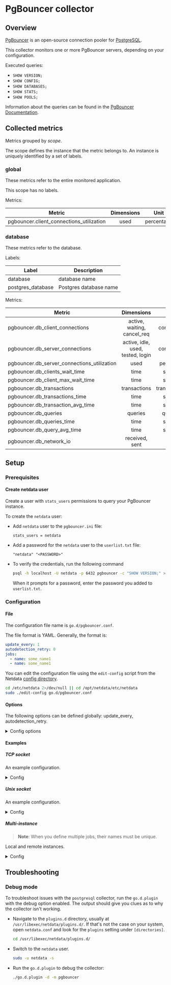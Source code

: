 # PgBouncer collector

## Overview

[PgBouncer](https://www.pgbouncer.org/) is an open-source connection pooler
for [PostgreSQL](https://www.postgresql.org/).

This collector monitors one or more PgBouncer servers, depending on your configuration.

Executed queries:

- `SHOW VERSION;`
- `SHOW CONFIG;`
- `SHOW DATABASES;`
- `SHOW STATS;`
- `SHOW POOLS;`

Information about the queries can be found in the [PgBouncer Documentation](http://pgbouncer.org/usage.html).

## Collected metrics

Metrics grouped by *scope*.

The scope defines the instance that the metric belongs to. An instance is uniquely identified by a set of labels.

### global

These metrics refer to the entire monitored application.

This scope has no labels.

Metrics:

| Metric                                   | Dimensions |    Unit    |
|------------------------------------------|:----------:|:----------:|
| pgbouncer.client_connections_utilization |    used    | percentage |

### database

These metrics refer to the database.

Labels:

| Label             | Description            |
|-------------------|------------------------|
| database          | database name          |
| postgres_database | Postgres database name |

Metrics:

| Metric                                      |            Dimensions             |      Unit      |
|---------------------------------------------|:---------------------------------:|:--------------:|
| pgbouncer.db_client_connections             |    active, waiting, cancel_req    |  connections   |
| pgbouncer.db_server_connections             | active, idle, used, tested, login |  connections   |
| pgbouncer.db_server_connections_utilization |               used                |   percentage   |
| pgbouncer.db_clients_wait_time              |               time                |    seconds     |
| pgbouncer.db_client_max_wait_time           |               time                |    seconds     |
| pgbouncer.db_transactions                   |           transactions            | transactions/s |
| pgbouncer.db_transactions_time              |               time                |    seconds     |
| pgbouncer.db_transaction_avg_time           |               time                |    seconds     |
| pgbouncer.db_queries                        |              queries              |   queries/s    |
| pgbouncer.db_queries_time                   |               time                |    seconds     |
| pgbouncer.db_query_avg_time                 |               time                |    seconds     |
| pgbouncer.db_network_io                     |          received, sent           |      B/s       |

## Setup

### Prerequisites

#### Create netdata user

Create a user with `stats_users` permissions to query your PgBouncer instance.

To create the `netdata` user:

- Add `netdata` user to the `pgbouncer.ini` file:

  ```text
  stats_users = netdata
  ```

- Add a password for the `netdata` user to the `userlist.txt` file:

  ```text
  "netdata" "<PASSWORD>"
  ```

- To verify the credentials, run the following command

  ```bash
  psql -h localhost -U netdata -p 6432 pgbouncer -c "SHOW VERSION;" >/dev/null 2>&1 && echo OK || echo FAIL
  ```

  When it prompts for a password, enter the password you added to `userlist.txt`.

### Configuration

#### File

The configuration file name is `go.d/pgbouncer.conf`.

The file format is YAML. Generally, the format is:

```yaml
update_every: 1
autodetection_retry: 0
jobs:
  - name: some_name1
  - name: some_name1
```

You can edit the configuration file using the `edit-config` script from the
Netdata [config directory](https://github.com/netdata/netdata/blob/master/docs/configure/nodes.md#the-netdata-config-directory).

```bash
cd /etc/netdata 2>/dev/null || cd /opt/netdata/etc/netdata
sudo ./edit-config go.d/pgbouncer.conf
```

#### Options

The following options can be defined globally: update_every, autodetection_retry.

<details>
<summary>Config options</summary>

|        Name         | Description                                                                                                                             |                        Default                        | Required |
|:-------------------:|-----------------------------------------------------------------------------------------------------------------------------------------|:-----------------------------------------------------:|:--------:|
|    update_every     | Data collection frequency.                                                                                                              |                           5                           |          |
| autodetection_retry | Re-check interval in seconds. Zero means not to schedule re-check.                                                                      |                           0                           |          |
|         dsn         | PgBouncer server DSN (Data Source Name). See [DSN syntax](https://www.postgresql.org/docs/current/libpq-connect.html#LIBPQ-CONNSTRING). | postgres://postgres:postgres@127.0.0.1:6432/pgbouncer |   yes    |
|       timeout       | Query timeout in seconds.                                                                                                               |                           1                           |          |

</details>

#### Examples

##### TCP socket

An example configuration.
<details>
<summary>Config</summary>

```yaml
jobs:
  - name: local
    dsn: 'postgres://postgres:postgres@127.0.0.1:6432/pgbouncer'
```

</details>

##### Unix socket

An example configuration.
<details>
<summary>Config</summary>

```yaml
jobs:
  - name: local
    dsn: 'host=/tmp dbname=pgbouncer user=postgres port=6432'
```

</details>

##### Multi-instance

> **Note**: When you define multiple jobs, their names must be unique.

Local and remote instances.

<details>
<summary>Config</summary>

```yaml
jobs:
  - name: local
    dsn: 'postgres://postgres:postgres@127.0.0.1:6432/pgbouncer'

  - name: remote
    dsn: 'postgres://postgres:postgres@203.0.113.10:6432/pgbouncer'
```

</details>

## Troubleshooting

### Debug mode

To troubleshoot issues with the `postgresql` collector, run the `go.d.plugin` with the debug option enabled.
The output should give you clues as to why the collector isn't working.

- Navigate to the `plugins.d` directory, usually at `/usr/libexec/netdata/plugins.d/`. If that's not the case on
  your system, open `netdata.conf` and look for the `plugins` setting under `[directories]`.

  ```bash
  cd /usr/libexec/netdata/plugins.d/
  ```

- Switch to the `netdata` user.

  ```bash
  sudo -u netdata -s
  ```

- Run the `go.d.plugin` to debug the collector:

  ```bash
  ./go.d.plugin -d -m pgbouncer
  ```
